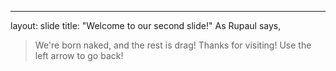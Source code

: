 
---
layout: slide
title: "Welcome to our second slide!"
As Rupaul says,
> We're born naked, and the rest is drag!
Thanks for visiting!
Use the left arrow to go back!
